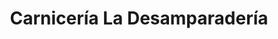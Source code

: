---
title: "Carnicería La Desamparadería"
url: /desamparados/carniceria-la-desamparaderia/
shop: Metzgerei
---